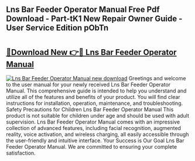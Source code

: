 ## Lns Bar Feeder Operator Manual Free Pdf Download - Part-tK1 New Repair Owner Guide - User Service Edition pObTn

# <h2><a href="http://bc77051.oget.top/?id=Lns+Bar+Feeder+Operator+Manual">🔗Download New 👉🔴 Lns Bar Feeder Operator Manual</a></h2>

[![Lns Bar Feeder Operator Manual new download](https://i.imgur.com/5g1atiW.png)](http://bc77051.oget.top/?id=Lns+Bar+Feeder+Operator+Manual)
Greetings and welcome to the user manual for your newly received Lns Bar Feeder Operator Manual. This comprehensive guide is intended to help you understand and utilize all of the features and benefits of your product. You will find clear instructions for installation, operation, maintenance, and troubleshooting. Safety Precautions for Children Lns Bar Feeder Operator Manual This product is not suitable for children under age and should be used with adult supervision. Lns Bar Feeder Operator Manual comes with an impressive collection of advanced features, including facial recognition, augmented reality, voice activation, and wireless charging, all easily accessible through the user-friendly and intuitive interface. Your Success is Our Goal Lns Bar Feeder Operator Manual. We are committed to ensuring your complete satisfaction.
